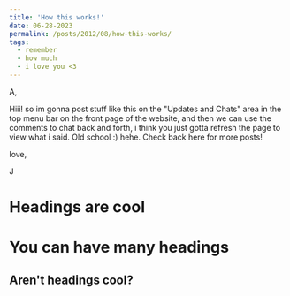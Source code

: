 ```yaml
---
title: 'How this works!'
date: 06-28-2023
permalink: /posts/2012/08/how-this-works/
tags:
  - remember
  - how much
  - i love you <3
---
```

A,

Hiii! so im gonna post stuff like this on the "Updates and Chats" area in the top menu bar on the front page of the website, and then we can use the comments to chat back and forth, i think you just gotta refresh the page to view what i said. Old school :) hehe. Check back here for more posts! 

love,

J

Headings are cool
======

You can have many headings
======

Aren't headings cool?
------
